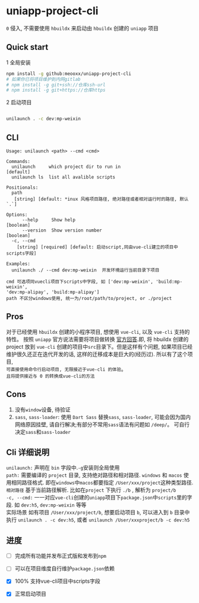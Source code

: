 # uniapp-project-cli

`0` 侵入, 不需要使用 `hbuildx` 来启动由 `hbuildx` 创建的 `uniapp` 项目

## Quick start
1 全局安装

```bash
npm install -g github:meooxx/uniapp-project-cli
# 如果你已将项目维护到内网gitlab
# npm install -g git+ssh://仓库ssh-url
# npm install -g git+https://仓库https

```

2 启动项目

```bash

unilaunch . -c dev:mp-weixin

```

## CLI 
```shell
Usage: unilaunch <path> --cmd <cmd>

Commands:
  unilaunch     which project dir to run in                                [default]
  unilaunch ls  list all avalible scripts

Positionals:
  path
   [string] [default: *inux 风格项目路径, 绝对路径或者相对运行时的路径, 默认`.`]

Options:
      --help     Show help                                             [boolean]
      --version  Show version number                                   [boolean]
  -c, --cmd
    [string] [required] [default: 启动script,同由vue-cli建立的项目中scripts字段]

Examples:
  unilaunch ./ --cmd dev:mp-weixin  开发环境运行当前目录下项目

cmd 可选项同vuecli项目下scripts中字段, 如 ['dev:mp-weixin', 'build:mp-weixin',
'dev:mp-alipay', 'build:mp-alipay']
path 不区分windows使用, 统一为/root/path/to/project, or ./project
```

## Pros

对于已经使用 `hbuildx` 创建的小程序项目, 想使用 `vue-cli`, 以及 `vue-cli` 支持的特性。
按照 `uniapp` 官方说法需要将项目做转换 [官方回答](https://ask.dcloud.net.cn/question/73762).即, 将 hbuildx 创建的 project 放到 `vue-cli` 创建的项目中`src`目录下。但是这样有个问题, 如果项目已经维护很久还正在迭代开发的话, 这样的迁移成本是巨大的(经历过). 所以有了这个项目,   
`可直接使用命令行启动项目, 无限接近于vue-cli 的体验`。  
`且将提供接近与 0 的转换成vue-cli的方法`

## Cons  

1. 没有`window`设备, 待验证
2. `sass`, `sass-loader`: 使用 `Dart Sass` 替换`sass`, `sass-loader`, 可能会因为国内网络原因挂壁, 请自行解决;有部分不常用`sass`语法有问题如 `/deep/`。 可自行决定`sass`和`sass-loader`

## Cli 详细说明
`unilaunch:` 声明在 `bin` 字段中.`-g`安装则全局使用  
`path:` 需要编译的 `project` 目录, 支持绝对路径和相对路径. `windows` 和 `macos` 使用相同路径格式. 即在`windows`中`macos`都要指定 `/User/xxx/project`这种类型路径.`相对路径` 基于当前路径解析. 比如在`project` 下执行 `./b` , 解析为 `project/b`  
`-c, --cmd:` 一一对应`vue-cli`创建的`uniapp`项目下`package.json`中`scripts`里的字段. 如 `dev:h5`, `dev:mp-weixin` 等等  
实际场景 如有项目 `/User/xxx/project/b`, 想要启动项目 `b`, 可以进入到 `b` 目录中执行 `unilaunch . -c dev:h5`, 或者 `unilaunch /User/xxxproject/b -c dev:h5`

## 进度
- [ ] 完成所有功能并发布正式版和发布到`npm` 
- [ ] 可以在项目维度自行维护`package.json`依赖
- [x] 100% 支持vue-cli项目中scripts字段
- [x] 正常启动项目


